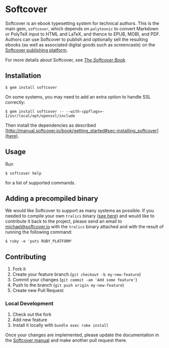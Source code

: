# Softcover

<!-- [![Build Status](https://travis-ci.org/softcover/softcover.png?branch=master)](https://travis-ci.org/softcover/softcover) [![Coverage Status](https://coveralls.io/repos/softcover/softcover/badge.png)](https://coveralls.io/r/softcover/softcover)
 -->
Softcover is an ebook typesetting system for technical authors. This is the main gem, `softcover`, which depends on `polytexnic` to convert Markdown or PolyTeX input to HTML and LaTeX, and thence to EPUB, MOBI, and PDF. Authors can use Softcover to publish and optionally sell the resulting ebooks (as well as associated digital goods such as screencasts) on the [Softcover publishing platform](http://www.softcover.io/).

For more details about Softcover, see [*The Softcover Book*](http://manual.softcover.io/book).

## Installation

    $ gem install softcover

On some systems, you may need to add an extra option to handle SSL correctly:

    $ gem install softcover -- --with-cppflags=-I/usr/local/opt/openssl/include

Then install the dependencies as described [http://manual.softcover.io/book/getting_started#sec-installing_softcover](here).

## Usage

Run

    $ softcover help

for a list of supported commands.

## Adding a precompiled binary

We would like Softcover to support as many systems as possible. If you needed to compile your own `tralics` binary ([see here](https://github.com/softcover/tralics)) and would like to contribute it back to the project, please send an email to <michael@softcover.io> with the `tralics` binary attached and with the result of running the following command:

    $ ruby -e 'puts RUBY_PLATFORM'

## Contributing

1. Fork it
2. Create your feature branch (`git checkout -b my-new-feature`)
3. Commit your changes (`git commit -am 'Add some feature'`)
4. Push to the branch (`git push origin my-new-feature`)
5. Create new Pull Request

### Local Development

1. Check out the fork
2. Add new feature
3. Install it locally with `bundle exec rake install`

Once your changes are implemented, please update the documentation in the [Softcover manual](https://github.com/softcover/softcover_book) and make another pull request there.